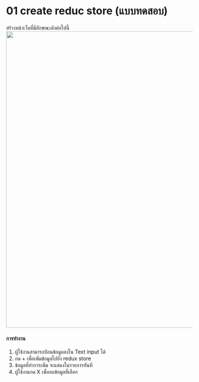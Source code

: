 # 01 create reduc store (แบบทดสอบ)

สร้างหน้าเว็บที่มีลักษณะดังต่อไปนี้
<br />
<img src="https://imgur.com/98CKPtf.jpg" height="800" />
<br />
#### การทำงาน
1. ผู้ใช้งานสามารถป้อนข้อมูลลงใน Text input ได้
2. กด + เพื่อเพิ่มข้อมูลไปยัง redux store
3. ข้อมูลที่ทำการเพิ่ม จะแสดงในรายการทันที
4. ผู้ใช้งานกด X เพื่อลบข้อมูลที่เลือก
